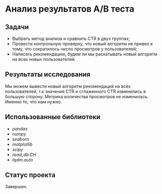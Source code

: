 # Анализ результатов A/B теста

## Задачи
- Выбрать метод анализа и сравнить CTR в двух группах;
- Провести контрольную проверку, что новый алгоритм не привел к тому, что сократилось число просмотров у пользователей;
- Написать рекомендацию, будем ли мы раскатывать новый алгоритм на всех новых пользователей.

## Результаты исследования
Мы можем вывести новый алгоритм рекомендаций на всех пользователей, т.к значения CTR и сглаженного CTR изменились в большую сторону. Метрика количества просмотров не изменилась. Именно то, что нам нужно.

## Использованные библиотеки
- *pandas*
- *numpy*
- *seaborn*
- *matplotlib*
- *scipy*
- *read_db.CH*
- *tqdm.auto*

## Статус проекта
Завершен.
